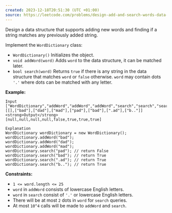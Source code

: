 ```yaml
---
created: 2023-12-18T20:51:30 (UTC +01:00)
source: https://leetcode.com/problems/design-add-and-search-words-data-structure/?envType=study-plan-v2&envId=top-interview-150
---
```

Design a data structure that supports adding new words and finding if a string matches any previously added string.

Implement the `WordDictionary` class:

-   `WordDictionary()` Initializes the object.
-   `void addWord(word)` Adds `word` to the data structure, it can be matched later.
-   `bool search(word)` Returns `true` if there is any string in the data structure that matches `word` or `false` otherwise. `word` may contain dots `'.'` where dots can be matched with any letter.

**Example:**

```
Input
["WordDictionary","addWord","addWord","addWord","search","search","search","search"]
[[],["bad"],["dad"],["mad"],["pad"],["bad"],[".ad"],["b.."]]
<strong>Output</strong>
[null,null,null,null,false,true,true,true]

Explanation
WordDictionary wordDictionary = new WordDictionary();
wordDictionary.addWord("bad");
wordDictionary.addWord("dad");
wordDictionary.addWord("mad");
wordDictionary.search("pad"); // return False
wordDictionary.search("bad"); // return True
wordDictionary.search(".ad"); // return True
wordDictionary.search("b.."); // return True
```

**Constraints:**

-   `1 <= word.length <= 25`
-   `word` in `addWord` consists of lowercase English letters.
-   `word` in `search` consist of `'.'` or lowercase English letters.
-   There will be at most `2` dots in `word` for `search` queries.
-   At most `10^4` calls will be made to `addWord` and `search`.

